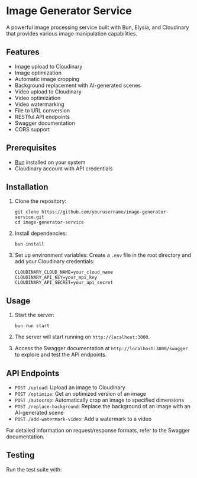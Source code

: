 # Image Generator Service

A powerful image processing service built with Bun, Elysia, and Cloudinary that provides various image manipulation capabilities.

## Features

- Image upload to Cloudinary
- Image optimization
- Automatic image cropping
- Background replacement with AI-generated scenes
- Video upload to Cloudinary
- Video optimization
- Video watermarking
- File to URL conversion
- RESTful API endpoints
- Swagger documentation
- CORS support

## Prerequisites

- [Bun](https://bun.sh/) installed on your system
- Cloudinary account with API credentials

## Installation

1. Clone the repository:
   ```
   git clone https://github.com/yourusername/image-generator-service.git
   cd image-generator-service
   ```

2. Install dependencies:
   ```
   bun install
   ```

3. Set up environment variables:
   Create a `.env` file in the root directory and add your Cloudinary credentials:
   ```
   CLOUDINARY_CLOUD_NAME=your_cloud_name
   CLOUDINARY_API_KEY=your_api_key
   CLOUDINARY_API_SECRET=your_api_secret
   ```

## Usage

1. Start the server:
   ```
   bun run start
   ```

2. The server will start running on `http://localhost:3000`.

3. Access the Swagger documentation at `http://localhost:3000/swagger` to explore and test the API endpoints.

## API Endpoints

- `POST /upload`: Upload an image to Cloudinary
- `POST /optimize`: Get an optimized version of an image
- `POST /autocrop`: Automatically crop an image to specified dimensions
- `POST /replace-background`: Replace the background of an image with an AI-generated scene
- `POST /add-watermark-video`: Add a watermark to a video

For detailed information on request/response formats, refer to the Swagger documentation.

## Testing

Run the test suite with:
